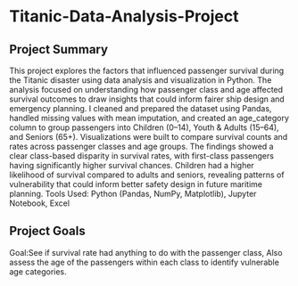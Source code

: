 # Titanic-Data-Analysis-Project


## Project Summary
This project explores the factors that influenced passenger survival during the Titanic disaster using data analysis and visualization in Python. The analysis focused on understanding how passenger class and age affected survival outcomes to draw insights that could inform fairer ship design and emergency planning. I cleaned and prepared the dataset using Pandas, handled missing values with mean imputation, and created an age_category column to group passengers into Children (0–14), Youth & Adults (15–64), and Seniors (65+). Visualizations were built to compare survival counts and rates across passenger classes and age groups. The findings showed a clear class-based disparity in survival rates, with first-class passengers having significantly higher survival chances. Children had a higher likelihood of survival compared to adults and seniors, revealing patterns of vulnerability that could inform better safety design in future maritime planning. Tools Used: Python (Pandas, NumPy, Matplotlib), Jupyter Notebook, Excel

## Project Goals

Goal:See if survival rate had anything to do with the passenger class, Also assess the age of the passengers within each class to identify vulnerable age categories.
